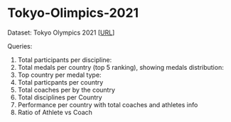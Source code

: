 # Tokyo-Olimpics-2021

Dataset: Tokyo Olympics 2021  [[URL](https://www.kaggle.com/arvinthsss/2021-tokyo-olympics-dive-deep-in-sql/notebook)]

Queries:
1. Total participants per discipline:
2. Total medals per country (top 5 ranking), showing medals distribution:
3. Top country per medal type:
4. Total particpants per country
5. Total coaches per by the country
6. Total disciplines per Country
7. Performance per country with total coaches and athletes info
8. Ratio of Athlete vs Coach
